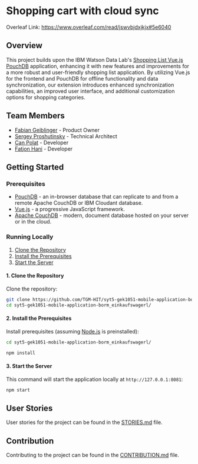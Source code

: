 # Shopping cart with cloud sync
Overleaf Link: https://www.overleaf.com/read/jswvbjdxjkjx#5e6040
## Overview

This project builds upon the IBM Watson Data Lab's [Shopping List Vue.js PouchDB](https://github.com/ibm-watson-data-lab/shopping-list-vuejs-pouchdb) application, enhancing it with new features and improvements for a more robust and user-friendly shopping list application. By utilizing Vue.js for the frontend and PouchDB for offline functionality and data synchronization, our extension introduces enhanced synchronization capabilities, an improved user interface, and additional customization options for shopping categories.

## Team Members

- [Fabian Geiblinger](https://github.com/lowfabi) - Product Owner
- [Sergey Proshutinsky](https://github.com/sproshut) - Technical Architect
- [Can Polat](https://github.com/cpolat-tgm) - Developer
- [Fatjon Hani](https://github.com/FatjonHani) - Developer



## Getting Started

### Prerequisites

- [PouchDB](https://pouchdb.com/) - an in-browser database that can replicate to and from a remote Apache CouchDB or IBM Cloudant database.
- [Vue.js](https://vuejs.org/) - a progressive JavaScript framework.
- [Apache CouchDB](http://couchdb.apache.org/) - modern, document database hosted on your server or in the cloud.

### Running Locally

1. [Clone the Repository](#1-Clone-the-Repository)
2. [Install the Prerequisites](#2-Install-the-Prerequisites)
3. [Start the Server](#3-Start-the-Server)

#### 1. Clone the Repository

Clone the repository:

```bash
git clone https://github.com/TGM-HIT/syt5-gek1051-mobile-application-borm_einkaufswagerl.git
cd syt5-gek1051-mobile-application-borm_einkaufswagerl/
```

#### 2. Install the Prerequisites

Install prerequisites (assuming [Node.js](https://nodejs.org/) is preinstalled):

```bash	
cd syt5-gek1051-mobile-application-borm_einkaufswagerl/
```

```bash
npm install 
```

#### 3. Start the Server

This command will start the application locally at `http://127.0.0.1:8081`:

```bash
npm start
```

## User Stories

User stories for the project can be found in the [STORIES.md](STORIES.md) file.

## Contribution

Contributing to the project can be found in the [CONTRIBUTION.md](CONTRIBUTION.md) file.
